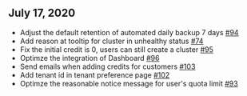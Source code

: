## July 17, 2020

* Adjust the default retention of automated daily backup 7 days [#94](https://github.com/pingcap/dbaas-docs/issues/94)
* Add reason at tooltip for cluster in unhealthy status [#74](https://github.com/pingcap/dbaas-docs/issues/74)
* Fix the initial credit is 0, users can still create a cluster [#95](https://github.com/pingcap/dbaas-docs/issues/95)
* Optimze the integration of Dashboard [#96](https://github.com/pingcap/dbaas-docs/issues/96)
* Send emails when adding credits for customers [#103](https://github.com/pingcap/dbaas-docs/issues/103)
* Add tenant id in tenant preference page [#102](https://github.com/pingcap/dbaas-docs/issues/102)
* Optimze the reasonable notice message for user's quota limit [#93](https://github.com/pingcap/dbaas-docs/issues/93)
